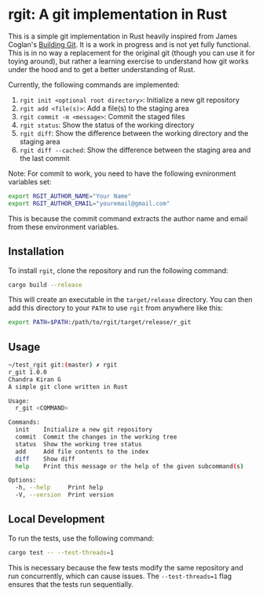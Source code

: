 # rgit: A git implementation in Rust

This is a simple git implementation in Rust heavily inspired from James Coglan's [Building Git](https://shop.jcoglan.com/building-git/). It is a work in progress and is not yet fully functional. This is in no way a replacement for the original git (though you can use it for toying around), but rather a learning exercise to understand how git works under the hood and to get a better understanding of Rust.

Currently, the following commands are implemented:
1. `rgit init <optional root directory>`: Initialize a new git repository
2. `rgit add <file(s)>`: Add a file(s) to the staging area
3. `rgit commit -m <message>`: Commit the staged files
4. `rgit status`: Show the status of the working directory
5. `rgit diff`: Show the difference between the working directory and the staging area
6. `rgit diff --cached`: Show the difference between the staging area and the last commit

Note: For commit to work, you need to have the following evnironment variables set:
```bash
export RGIT_AUTHOR_NAME="Your Name"
export RGIT_AUTHOR_EMAIL="youremail@gmail.com"
```
This is because the commit command extracts the author name and email from these environment variables.

## Installation

To install `rgit`, clone the repository and run the following command:

```bash
cargo build --release
```

This will create an executable in the `target/release` directory. You can then add this directory to your `PATH` to use `rgit` from anywhere like this:

```bash
export PATH=$PATH:/path/to/rgit/target/release/r_git
```

## Usage

```bash
~/test_rgit git:(master) ✗ rgit
r_git 1.0.0
Chandra Kiran G
A simple git clone written in Rust

Usage:
  r_git <COMMAND>

Commands:
  init    Initialize a new git repository
  commit  Commit the changes in the working tree
  status  Show the working tree status
  add     Add file contents to the index
  diff    Show diff
  help    Print this message or the help of the given subcommand(s)

Options:
  -h, --help     Print help
  -V, --version  Print version
```

## Local Development

To run the tests, use the following command:

```bash
cargo test -- --test-threads=1
```

This is necessary because the few tests modify the same repository and run concurrently, which can cause issues. The `--test-threads=1` flag ensures that the tests run sequentially.

